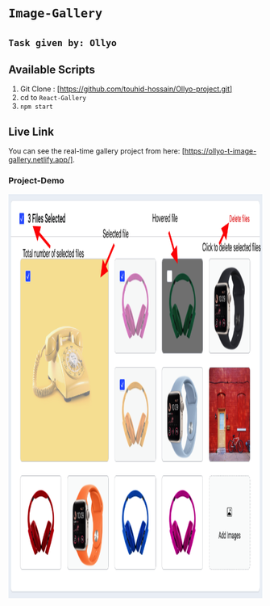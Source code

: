# `Image-Gallery`

## `Task given by: Ollyo`

## Available Scripts

1. Git Clone : [https://github.com/touhid-hossain/Ollyo-project.git]
2. cd to `React-Gallery `
3. `npm start`

## Live Link

You can see the real-time gallery project from here: [https://ollyo-t-image-gallery.netlify.app/].


### Project-Demo

 <img src="./instruction_files/image-gallery-screenshot.png" width="100%" height="800px">
